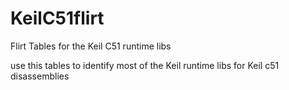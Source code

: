 # KeilC51flirt
Flirt Tables for the Keil C51 runtime libs 

use this tables to identify most of the Keil runtime libs for Keil c51 disassemblies
